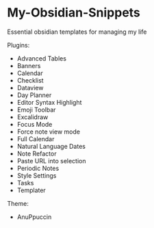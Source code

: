 # My-Obsidian-Snippets
Essential obsidian templates for managing my life

Plugins:
- Advanced Tables
- Banners
- Calendar
- Checklist
- Dataview
- Day Planner
- Editor Syntax Highlight
- Emoji Toolbar
- Excalidraw
- Focus Mode
- Force note view mode
- Full Calendar
- Natural Language Dates
- Note Refactor
- Paste URL into selection
- Periodic Notes
- Style Settings
- Tasks
- Templater

Theme:
- AnuPpuccin
